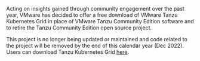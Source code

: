 Acting on insights gained through community engagement over the past year, VMware has decided to offer a free download of VMware Tanzu Kubernetes Grid in place of VMware Tanzu Community Edition software and to retire the Tanzu Community Edition open source project. 

This project is no longer being updated or maintained and code related to the project will be removed by the end of this calendar year (Dec 2022). Users can download Tanzu Kubernetes Grid [here](https://www.vmware.com/go/get-tkg).
